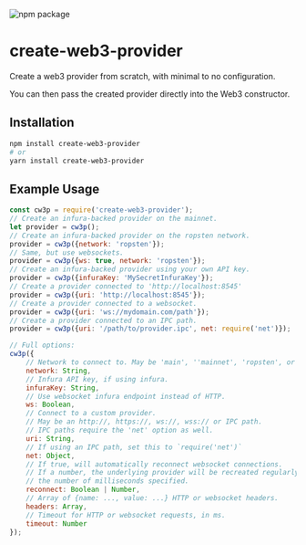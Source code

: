 ![npm package](https://badge.fury.io/js/create-web3-provider.svg)

# create-web3-provider
Create a web3 provider from scratch, with minimal to no configuration.

You can then pass the created provider directly into the Web3 constructor.

## Installation
```bash
npm install create-web3-provider
# or
yarn install create-web3-provider
```

## Example Usage
```js
const cw3p = require('create-web3-provider');
// Create an infura-backed provider on the mainnet.
let provider = cw3p();
// Create an infura-backed provider on the ropsten network.
provider = cw3p({network: 'ropsten'});
// Same, but use websockets.
provider = cw3p({ws: true, network: 'ropsten'});
// Create an infura-backed provider using your own API key.
provider = cw3p({infuraKey: 'MySecretInfuraKey'});
// Create a provider connected to 'http://localhost:8545'
provider = cw3p({uri: 'http://localhost:8545'});
// Create a provider connected to a websocket.
provider = cw3p({uri: 'ws://mydomain.com/path'});
// Create a provider connected to an IPC path.
provider = cw3p({uri: '/path/to/provider.ipc', net: require('net')});

// Full options:
cw3p({
	// Network to connect to. May be 'main', ''mainnet', 'ropsten', or 'rinkeby'.
	network: String,
	// Infura API key, if using infura.
	infuraKey: String,
	// Use websocket infura endpoint instead of HTTP.
	ws: Boolean,
	// Connect to a custom provider.
	// May be an http://, https://, ws://, wss:// or IPC path.
	// IPC paths require the 'net' option as well.
	uri: String,
	// If using an IPC path, set this to `require('net')`
	net: Object,
	// If true, will automatically reconnect websocket connections.
	// If a number, the underlying provider will be recreated regularly after
	// the number of milliseconds specified.
	reconnect: Boolean | Number,
	// Array of {name: ..., value: ...} HTTP or websocket headers.
	headers: Array,
	// Timeout for HTTP or websocket requests, in ms.
	timeout: Number
});
```
